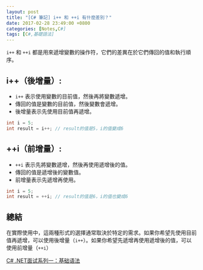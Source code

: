 ```yaml
---
layout: post
title: "[C# 筆記] i++ 和 ++i 有什麼差別？"
date: 2017-02-28 23:49:00 +0800
categories: [Notes,C#]
tags: [C#,基礎語法]
---
```


`i++` 和 `++i` 都是用來遞增變數的操作符，它們的差異在於它們傳回的值和執行順序。

## i++（後增量）:

- `i++` 表示使用變數的目前值，然後再將變數遞增。
- 傳回的值是變數的目前值，然後變數會遞增。
- 後增量表示先使用目前值再遞增。

```c#
int i = 5;
int result = i++; // result的值是5，i的值變成6
```

## ++i（前增量）:

- `++i` 表示先將變數遞增，然後再使用遞增後的值。
- 傳回的值是遞增後的變數值。
- 前增量表示先遞增再使用。

```c#
int i = 5;
int result = ++i; // result的值是6，i的值也變成6
```

## 總結
在實際使用中，這兩種形式的選擇通常取決於特定的需求。如果你希望先使用目前值再遞增，可以使用後增量（`i++`）。如果你希望先遞增再使用遞增後的值，可以使用前增量（`++i`）

[C# .NET面试系列一：基础语法](https://bbs.huaweicloud.com/blogs/423092)    